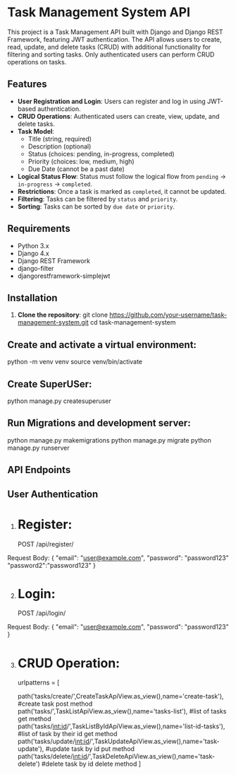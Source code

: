 # Task Management System API

This project is a Task Management API built with Django and Django REST Framework, featuring JWT authentication. The API allows users to create, read, update, and delete tasks (CRUD) with additional functionality for filtering and sorting tasks. Only authenticated users can perform CRUD operations on tasks.

## Features

- **User Registration and Login**: Users can register and log in using JWT-based authentication.
- **CRUD Operations**: Authenticated users can create, view, update, and delete tasks.
- **Task Model**:
  - Title (string, required)
  - Description (optional)
  - Status (choices: pending, in-progress, completed)
  - Priority (choices: low, medium, high)
  - Due Date (cannot be a past date)
- **Logical Status Flow**: Status must follow the logical flow from `pending` → `in-progress` → `completed`.
- **Restrictions**: Once a task is marked as `completed`, it cannot be updated.
- **Filtering**: Tasks can be filtered by `status` and `priority`.
- **Sorting**: Tasks can be sorted by `due date` or `priority`.

## Requirements

- Python 3.x
- Django 4.x
- Django REST Framework
- django-filter
- djangorestframework-simplejwt

## Installation

1. **Clone the repository**:
   git clone https://github.com/your-username/task-management-system.git
   cd task-management-system

## Create and activate a virtual environment:
  python -m venv venv
  source venv/bin/activate

## Create SuperUSer:
  python manage.py createsuperuser

## Run Migrations and development server:
  python manage.py makemigrations
  python manage.py migrate
  python manage.py runserver

## API Endpoints
## User Authentication
1. # Register:
   POST /api/register/

Request Body:
{
    "email": "user@example.com",
    "password": "password123"
   "password2":"password123"
}

2. # Login:
    POST /api/login/

Request Body:
{
    "email": "user@example.com",
    "password": "password123"
}

3. # CRUD Operation:
   urlpatterns = [
   
    path('tasks/create/',CreateTaskApiView.as_view(),name='create-task'), #create task post method
    path('tasks/',TaskListApiView.as_view(),name='tasks-list'), #list of tasks get method
    path('tasks/<int:id>/',TaskListByIdApiView.as_view(),name='list-id-tasks'), #list of task by their id get method
    path('tasks/update/<int:id>/',TaskUpdateApiView.as_view(),name='task-update'), #update task by id put method
    path('tasks/delete/<int:id>/',TaskDeleteApiView.as_view(),name='task-delete') #delete task by id delete method
]




